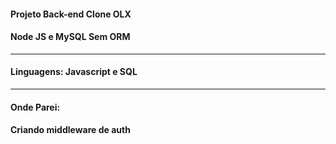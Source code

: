 #### Projeto Back-end Clone OLX #####
#### Node JS e MySQL Sem ORM #####
--------------------------------------
#### Linguagens: Javascript e SQL
--------------------------------------
#### Onde Parei:
#### Criando middleware de auth
